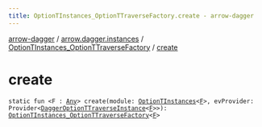 ```yaml
---
title: OptionTInstances_OptionTTraverseFactory.create - arrow-dagger
---
```


[arrow-dagger](../../index.html) / [arrow.dagger.instances](../index.html) / [OptionTInstances_OptionTTraverseFactory](index.html) / [create](./create.html)

# create

`static fun <F : `[`Any`](https://kotlinlang.org/api/latest/jvm/stdlib/kotlin/-any/index.html)`> create(module: `[`OptionTInstances`](../-option-t-instances/index.html)`<`[`F`](create.html#F)`>, evProvider: Provider<`[`DaggerOptionTTraverseInstance`](../-dagger-option-t-traverse-instance/index.html)`<`[`F`](create.html#F)`>>): `[`OptionTInstances_OptionTTraverseFactory`](index.html)`<`[`F`](create.html#F)`>`
